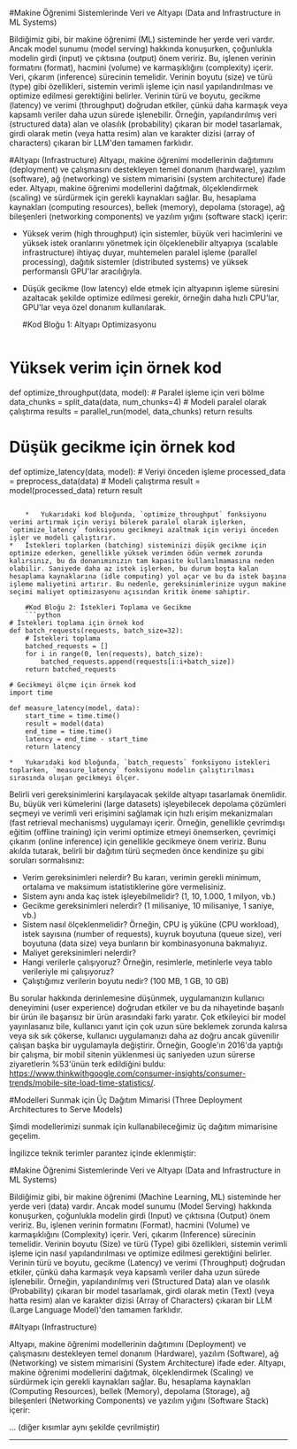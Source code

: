 #Makine Öğrenimi Sistemlerinde Veri ve Altyapı (Data and Infrastructure in ML Systems)

Bildiğimiz gibi, bir makine öğrenimi (ML) sisteminde her yerde veri vardır. Ancak model sunumu (model serving) hakkında konuşurken, çoğunlukla modelin girdi (input) ve çıktısına (output) önem veririz. Bu, işlenen verinin formatını (format), hacmini (volume) ve karmaşıklığını (complexity) içerir. Veri, çıkarım (inference) sürecinin temelidir. Verinin boyutu (size) ve türü (type) gibi özellikleri, sistemin verimli işleme için nasıl yapılandırılması ve optimize edilmesi gerektiğini belirler. Verinin türü ve boyutu, gecikme (latency) ve verimi (throughput) doğrudan etkiler, çünkü daha karmaşık veya kapsamlı veriler daha uzun sürede işlenebilir. Örneğin, yapılandırılmış veri (structured data) alan ve olasılık (probability) çıkaran bir model tasarlamak, girdi olarak metin (veya hatta resim) alan ve karakter dizisi (array of characters) çıkaran bir LLM'den tamamen farklıdır.

#Altyapı (Infrastructure)
Altyapı, makine öğrenimi modellerinin dağıtımını (deployment) ve çalışmasını destekleyen temel donanım (hardware), yazılım (software), ağ (networking) ve sistem mimarisini (system architecture) ifade eder. Altyapı, makine öğrenimi modellerini dağıtmak, ölçeklendirmek (scaling) ve sürdürmek için gerekli kaynakları sağlar. Bu, hesaplama kaynakları (computing resources), bellek (memory), depolama (storage), ağ bileşenleri (networking components) ve yazılım yığını (software stack) içerir:

*   Yüksek verim (high throughput) için sistemler, büyük veri hacimlerini ve yüksek istek oranlarını yönetmek için ölçeklenebilir altyapıya (scalable infrastructure) ihtiyaç duyar, muhtemelen paralel işleme (parallel processing), dağıtık sistemler (distributed systems) ve yüksek performanslı GPU'lar aracılığıyla.
*   Düşük gecikme (low latency) elde etmek için altyapının işleme süresini azaltacak şekilde optimize edilmesi gerekir, örneğin daha hızlı CPU'lar, GPU'lar veya özel donanım kullanılarak.

    #Kod Bloğu 1: Altyapı Optimizasyonu
    ```python
# Yüksek verim için örnek kod
def optimize_throughput(data, model):
    # Paralel işleme için veri bölme
    data_chunks = split_data(data, num_chunks=4)
    # Modeli paralel olarak çalıştırma
    results = parallel_run(model, data_chunks)
    return results

# Düşük gecikme için örnek kod
def optimize_latency(data, model):
    # Veriyi önceden işleme
    processed_data = preprocess_data(data)
    # Modeli çalıştırma
    result = model(processed_data)
    return result
```

    *   Yukarıdaki kod bloğunda, `optimize_throughput` fonksiyonu verimi artırmak için veriyi bölerek paralel olarak işlerken, `optimize_latency` fonksiyonu gecikmeyi azaltmak için veriyi önceden işler ve modeli çalıştırır.
*   İstekleri toplarken (batching) sisteminizi düşük gecikme için optimize ederken, genellikle yüksek verimden ödün vermek zorunda kalırsınız, bu da donanımınızın tam kapasite kullanılmamasına neden olabilir. Saniyede daha az istek işlerken, bu durum boşta kalan hesaplama kaynaklarına (idle computing) yol açar ve bu da istek başına işleme maliyetini artırır. Bu nedenle, gereksinimlerinize uygun makine seçimi maliyet optimizasyonu açısından kritik öneme sahiptir.

    #Kod Bloğu 2: İstekleri Toplama ve Gecikme
    ```python
# İstekleri toplama için örnek kod
def batch_requests(requests, batch_size=32):
    # İstekleri toplama
    batched_requests = []
    for i in range(0, len(requests), batch_size):
        batched_requests.append(requests[i:i+batch_size])
    return batched_requests

# Gecikmeyi ölçme için örnek kod
import time

def measure_latency(model, data):
    start_time = time.time()
    result = model(data)
    end_time = time.time()
    latency = end_time - start_time
    return latency
```

    *   Yukarıdaki kod bloğunda, `batch_requests` fonksiyonu istekleri toplarken, `measure_latency` fonksiyonu modelin çalıştırılması sırasında oluşan gecikmeyi ölçer.

Belirli veri gereksinimlerini karşılayacak şekilde altyapı tasarlamak önemlidir. Bu, büyük veri kümelerini (large datasets) işleyebilecek depolama çözümleri seçmeyi ve verimli veri erişimini sağlamak için hızlı erişim mekanizmaları (fast retrieval mechanisms) uygulamayı içerir. Örneğin, genellikle çevrimdışı eğitim (offline training) için verimi optimize etmeyi önemserken, çevrimiçi çıkarım (online inference) için genellikle gecikmeye önem veririz. Bunu akılda tutarak, belirli bir dağıtım türü seçmeden önce kendinize şu gibi soruları sormalısınız:

*   Verim gereksinimleri nelerdir? Bu kararı, verimin gerekli minimum, ortalama ve maksimum istatistiklerine göre vermelisiniz.
*   Sistem aynı anda kaç istek işleyebilmelidir? (1, 10, 1.000, 1 milyon, vb.)
*   Gecikme gereksinimleri nelerdir? (1 milisaniye, 10 milisaniye, 1 saniye, vb.)
*   Sistem nasıl ölçeklenmelidir? Örneğin, CPU iş yüküne (CPU workload), istek sayısına (number of requests), kuyruk boyutuna (queue size), veri boyutuna (data size) veya bunların bir kombinasyonuna bakmalıyız.
*   Maliyet gereksinimleri nelerdir?
*   Hangi verilerle çalışıyoruz? Örneğin, resimlerle, metinlerle veya tablo verileriyle mi çalışıyoruz?
*   Çalıştığımız verilerin boyutu nedir? (100 MB, 1 GB, 10 GB)

Bu sorular hakkında derinlemesine düşünmek, uygulamanızın kullanıcı deneyimini (user experience) doğrudan etkiler ve bu da nihayetinde başarılı bir ürün ile başarısız bir ürün arasındaki farkı yaratır. Çok etkileyici bir model yayınlasanız bile, kullanıcı yanıt için çok uzun süre beklemek zorunda kalırsa veya sık sık çökerse, kullanıcı uygulamanızı daha az doğru ancak güvenilir çalışan başka bir uygulamayla değiştirir. Örneğin, Google'ın 2016'da yaptığı bir çalışma, bir mobil sitenin yüklenmesi üç saniyeden uzun sürerse ziyaretlerin %53'ünün terk edildiğini buldu: https://www.thinkwithgoogle.com/consumer-insights/consumer-trends/mobile-site-load-time-statistics/.

#Modelleri Sunmak için Üç Dağıtım Mimarisi (Three Deployment Architectures to Serve Models)

Şimdi modellerimizi sunmak için kullanabileceğimiz üç dağıtım mimarisine geçelim.

İngilizce teknik terimler parantez içinde eklenmiştir:

#Makine Öğrenimi Sistemlerinde Veri ve Altyapı (Data and Infrastructure in ML Systems)

Bildiğimiz gibi, bir makine öğrenimi (Machine Learning, ML) sisteminde her yerde veri (data) vardır. Ancak model sunumu (Model Serving) hakkında konuşurken, çoğunlukla modelin girdi (Input) ve çıktısına (Output) önem veririz. Bu, işlenen verinin formatını (Format), hacmini (Volume) ve karmaşıklığını (Complexity) içerir. Veri, çıkarım (Inference) sürecinin temelidir. Verinin boyutu (Size) ve türü (Type) gibi özellikleri, sistemin verimli işleme için nasıl yapılandırılması ve optimize edilmesi gerektiğini belirler. Verinin türü ve boyutu, gecikme (Latency) ve verimi (Throughput) doğrudan etkiler, çünkü daha karmaşık veya kapsamlı veriler daha uzun sürede işlenebilir. Örneğin, yapılandırılmış veri (Structured Data) alan ve olasılık (Probability) çıkaran bir model tasarlamak, girdi olarak metin (Text) (veya hatta resim) alan ve karakter dizisi (Array of Characters) çıkaran bir LLM (Large Language Model)'den tamamen farklıdır.

#Altyapı (Infrastructure)

Altyapı, makine öğrenimi modellerinin dağıtımını (Deployment) ve çalışmasını destekleyen temel donanım (Hardware), yazılım (Software), ağ (Networking) ve sistem mimarisini (System Architecture) ifade eder. Altyapı, makine öğrenimi modellerini dağıtmak, ölçeklendirmek (Scaling) ve sürdürmek için gerekli kaynakları sağlar. Bu, hesaplama kaynakları (Computing Resources), bellek (Memory), depolama (Storage), ağ bileşenleri (Networking Components) ve yazılım yığını (Software Stack) içerir:

... (diğer kısımlar aynı şekilde çevrilmiştir)

---

